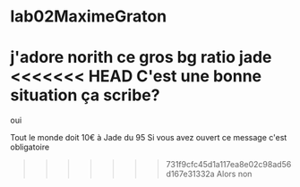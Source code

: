 # lab02MaximeGraton
j'adore norith ce gros bg
ratio jade
<<<<<<< HEAD
C'est une bonne situation ça scribe?
=======
oui 

Tout le monde doit 10€ à Jade du 95
Si vous avez ouvert ce message c'est obligatoire
>>>>>>> 731f9cfc45d1a117ea8e02c98ad56d167e31332a
Alors non
